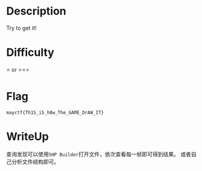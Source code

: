 # Description
Try to get it!

# Difficulty
⭐ or ⭐⭐⭐

# Flag
`mayctf{Th1S_iS_h0w_The_GAME_DrAW_IT}`

# WriteUp
查询发现可以使用`SHP Builder`打开文件，依次查看每一帧即可得到结果。
或者自己分析文件结构即可。
